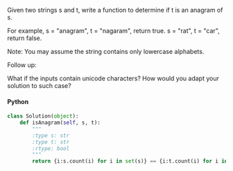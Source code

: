 Given two strings s and t, write a function to determine if t is an anagram of s.

For example,
s = "anagram", t = "nagaram", return true.
s = "rat", t = "car", return false.

Note:
You may assume the string contains only lowercase alphabets.

Follow up:

What if the inputs contain unicode characters? How would you adapt your solution to such case?

#### Python

```python
class Solution(object):
    def isAnagram(self, s, t):
        """
        :type s: str
        :type t: str
        :rtype: bool
        """
        return {i:s.count(i) for i in set(s)} == {i:t.count(i) for i in set(t)}
```
